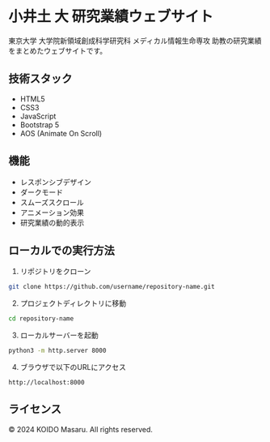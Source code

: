 # 小井土 大 研究業績ウェブサイト

東京大学 大学院新領域創成科学研究科 メディカル情報生命専攻 助教の研究業績をまとめたウェブサイトです。

## 技術スタック

- HTML5
- CSS3
- JavaScript
- Bootstrap 5
- AOS (Animate On Scroll)

## 機能

- レスポンシブデザイン
- ダークモード
- スムーズスクロール
- アニメーション効果
- 研究業績の動的表示

## ローカルでの実行方法

1. リポジトリをクローン
```bash
git clone https://github.com/username/repository-name.git
```

2. プロジェクトディレクトリに移動
```bash
cd repository-name
```

3. ローカルサーバーを起動
```bash
python3 -m http.server 8000
```

4. ブラウザで以下のURLにアクセス
```
http://localhost:8000
```

## ライセンス

© 2024 KOIDO Masaru. All rights reserved. 